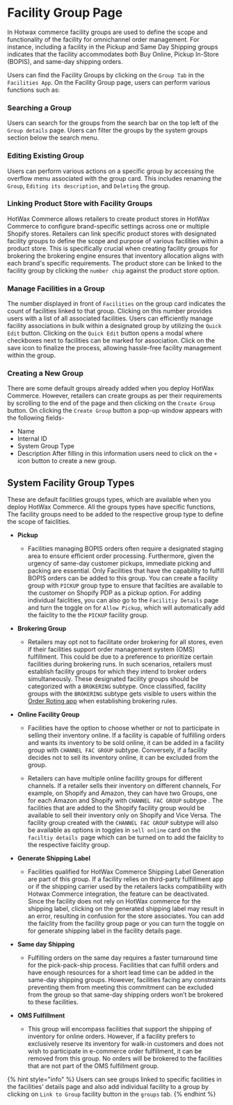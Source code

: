 # Facility Group Page

In Hotwax commerce facility groups are used to define the scope and functionality of the facility for omnichannel order management. For instance, including a facility in the Pickup and Same Day Shipping groups indicates that the facility accommodates both Buy Online, Pickup In-Store (BOPIS), and same-day shipping orders. 

Users can find the Facility Groups by clicking on the `Group Tab` in the `Facilities App`. On the Facility Group page, users can perform various functions such as:

### Searching a Group

Users can search for the groups from the search bar on the top left of the `Group details` page. Users can filter the groups by the system groups section below the search menu.

### Editing Existing Group

Users can perform various actions on a specific group by accessing the overflow menu associated with the group card. This includes renaming the `Group`, `Editing its description`, and `Deleting` the group.

### Linking Product Store with Facility Groups

HotWax Commerce allows retailers to create product stores in HotWax Commerce to configure brand-specific settings across one or multiple Shopify stores. Retailers can link specific product stores with designated facility groups to define the scope and purpose of various facilities within a product store. This is specifically crucial when creating facility groups for brokering the brokering engine ensures that inventory allocation aligns with each brand's specific requirements. The product store can be linked to the facility group by clicking the `number chip` against the product store option.

### Manage Facilities in a Group

The number displayed in front of `Facilities` on the group card indicates the count of facilities linked to that group. Clicking on this number provides users with a list of all associated facilities. Users can efficiently manage facility associations in bulk within a designated group by utilizing the `Quick Edit` button. Clicking on the `Quick Edit` button opens a modal where checkboxes next to facilities can be marked for association. Click on the save icon to finalize the process, allowing hassle-free facility management within the group.

### Creating a New Group

There are some default groups already added when you deploy HotWax Commerce. However, retailers can create groups as per their requirements by scrolling to the end of the page and then clicking on the `Create Group` button. On clicking the `Create Group` button a pop-up window appears with the following fields-
- Name
- Internal ID
- System Group Type
- Description
After filling in this information users need to click on the `+` icon button to create a new group.

## System Facility Group Types

These are default facilities groups types, which are available when you deploy HotWax Commerce. All the groups types have specific functions, The facility groups need to be added to the respective group type to define the scope of faiclities.

- **Pickup**
  - Facilities managing BOPIS orders often require a designated staging area to ensure efficient order processing. Furthermore, given the urgency of same-day customer pickups, immediate picking and packing are essential. Only Facilities that have the capability to fulfill BOPIS orders can be added to this group. You can create a facility group with `PICKUP` group type to ensure that facilties are available to the customer on Shopify PDP as a pickup option. For adding individual faiclities, you can also go to the `Facilitiy Details` page and turn the toggle on for `Allow Pickup`, which will automatically add the faiclity to the the `PICKUP` facility group.

- **Brokering Group**
  - Retailers may opt not to facilitate order brokering for all stores, even if their facilities support order management system (OMS) fulfillment. This could be due to a preference to prioritize certain facilities during brokering runs. In such scenarios, retailers must establish facility groups for which they intend to broker orders simultaneously. These designated facility groups should be categorized with a `BROKERING` subtype. Once classified, facility groups with the `BROKERING` subtype gets visible to users within the [Order Roting app](brokering/configurableRouting.md) when  establishing brokering rules.

- **Online Facility Group**
  - Facilities have the option to choose whether or not to participate in selling their inventory online. If a facility is capable of fulfilling orders and wants its inventory to be sold online, it can be added in a facility group with `CHANNEL FAC GROUP` subtype. Conversely, if a facility decides not to sell its inventory online, it can be excluded from the group.
    
  - Retailers can have multiple online facility groups for different channels. If a retailer sells their inventory on different channels, For example, on Shopify and Amazon, they can have two Groups, one for each Amazon and Shopify with `CHANNEL FAC GROUP` subtype . The facilities that are added to the Shopify facility group would be available to sell their inventory only on Shopify and Vice Versa. The facility group created with the `CHANNEL FAC GROUP` subtype will also be available as options in toggles in `sell online` card on the `faciltiy details `page which can be turned on to add the faiclity to the respective faiclity group.

- **Generate Shipping Label**
  - Facilities qualified for HotWax Commerce Shipping Label Generation are part of this group. If a facility relies on third-party fulfillment app or if the shipping carrier used by the retailers lacks compatibility with Hotwax Commerce integration, the feature can be deactivated. Since the facility does not rely on HotWax commerce for the shipping label, clicking on the generated shipping label may result in an error, resulting in confusion for the store associates. You can add the faiclity from the facility group page or you can turn the toggle on for generate shipping label in the facility details page. 

- **Same day Shipping**
  - Fulfilling orders on the same day requires a faster turnaround time for the pick-pack-ship process. Facilities that can fulfill orders and have enough resources for a short lead time can be added in the same-day shipping groups. However, facilities facing any constraints preventing them from meeting this commitment can be excluded from the group so that same-day shipping orders won’t be brokered to these facilities.

- **OMS Fulfillment**
  - This group will encompass facilities that support the shipping of inventory for online orders. However, if a facility prefers to exclusively reserve its inventory for walk-in customers and does not wish to participate in e-commerce order fulfillment, it can be removed from this group. No orders will be brokered to the facilities that are not part of the OMS fulfillment group.

{% hint style="info" %}
Users can see groups linked to specific facilities in the facilities' details page and also add individual facility to a group by clicking on `Link to Group` facility button in the `groups` tab.
{% endhint %}
